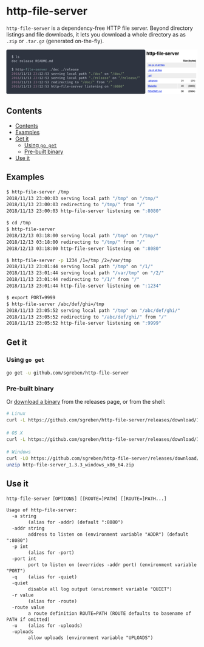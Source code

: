 # http-file-server

`http-file-server` is a dependency-free HTTP file server. Beyond directory listings and file downloads, it lets you download a whole directory as as `.zip` or `.tar.gz` (generated on-the-fly).

![screenshot](doc/screenshot.png)

## Contents

- [Contents](#contents)
- [Examples](#examples)
- [Get it](#get-it)
  - [Using `go get`](#using-go-get)
  - [Pre-built binary](#pre-built-binary)
- [Use it](#use-it)

## Examples

```sh
$ http-file-server /tmp
2018/11/13 23:00:03 serving local path "/tmp" on "/tmp/"
2018/11/13 23:00:03 redirecting to "/tmp/" from "/"
2018/11/13 23:00:03 http-file-server listening on ":8080"
```

```sh
$ cd /tmp
$ http-file-server
2018/12/13 03:18:00 serving local path "/tmp" on "/tmp/"
2018/12/13 03:18:00 redirecting to "/tmp/" from "/"
2018/12/13 03:18:00 http-file-server listening on ":8080"
```

```sh
$ http-file-server -p 1234 /1=/tmp /2=/var/tmp
2018/11/13 23:01:44 serving local path "/tmp" on "/1/"
2018/11/13 23:01:44 serving local path "/var/tmp" on "/2/"
2018/11/13 23:01:44 redirecting to "/1/" from "/"
2018/11/13 23:01:44 http-file-server listening on ":1234"
```

```sh
$ export PORT=9999
$ http-file-server /abc/def/ghi=/tmp
2018/11/13 23:05:52 serving local path "/tmp" on "/abc/def/ghi/"
2018/11/13 23:05:52 redirecting to "/abc/def/ghi/" from "/"
2018/11/13 23:05:52 http-file-server listening on ":9999"
```

## Get it

### Using `go get`

```sh
go get -u github.com/sgreben/http-file-server
```

### Pre-built binary

Or [download a binary](https://github.com/sgreben/http-file-server/releases/latest) from the releases page, or from the shell:

```sh
# Linux
curl -L https://github.com/sgreben/http-file-server/releases/download/1.3.3/http-file-server_1.3.3_linux_x86_64.tar.gz | tar xz

# OS X
curl -L https://github.com/sgreben/http-file-server/releases/download/1.3.3/http-file-server_1.3.3_osx_x86_64.tar.gz | tar xz

# Windows
curl -LO https://github.com/sgreben/http-file-server/releases/download/1.3.3/http-file-server_1.3.3_windows_x86_64.zip
unzip http-file-server_1.3.3_windows_x86_64.zip
```

## Use it

```text
http-file-server [OPTIONS] [[ROUTE=]PATH] [[ROUTE=]PATH...]
```

```text
Usage of http-file-server:
  -a string
    	(alias for -addr) (default ":8080")
  -addr string
    	address to listen on (environment variable "ADDR") (default ":8080")
  -p int
    	(alias for -port)
  -port int
    	port to listen on (overrides -addr port) (environment variable "PORT")
  -q	(alias for -quiet)
  -quiet
    	disable all log output (environment variable "QUIET")
  -r value
    	(alias for -route)
  -route value
    	a route definition ROUTE=PATH (ROUTE defaults to basename of PATH if omitted)
  -u	(alias for -uploads)
  -uploads
    	allow uploads (environment variable "UPLOADS")
```
